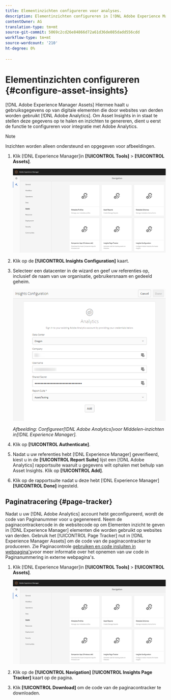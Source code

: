 ```yaml
---
title: Elementinzichten configureren voor analyses.
description: Elementinzichten configureren in [!DNL Adobe Experience Manager Assets].
contentOwner: AG
translation-type: tm+mt
source-git-commit: 5069c2cd26e84866d72a61d36de085dadd556cdd
workflow-type: tm+mt
source-wordcount: '210'
ht-degree: 0%

---
```



# Elementinzichten configureren {#configure-asset-insights}

[!DNL Adobe Experience Manager Assets] Hiermee haalt u gebruiksgegevens op van digitale elementen die door websites van derden worden gebruikt [!DNL Adobe Analytics]. Om Asset Insights in in staat te stellen deze gegevens op te halen en inzichten te genereren, dient u eerst de functie te configureren voor integratie met Adobe Analytics.

>[!NOTE]
>
>Inzichten worden alleen ondersteund en opgegeven voor afbeeldingen.

1. Klik [!DNL Experience Manager]in **[!UICONTROL Tools]** > **[!UICONTROL Assets]**.

   ![chlimage_1-72](assets/chlimage_1-210.png)

1. Klik op de **[!UICONTROL Insights Configuration]** kaart.
1. Selecteer een datacenter in de wizard en geef uw referenties op, inclusief de naam van uw organisatie, gebruikersnaam en gedeeld geheim.

   ![Adobe Analytics for Assets Insights in Experience Manager configureren](assets/insights_config2.png)

   *Afbeelding: Configureer[!DNL Adobe Analytics]voor Middelen-inzichten in[!DNL Experience Manager].*

1. Klik op **[!UICONTROL Authenticate]**.
1. Nadat u uw referenties hebt [!DNL Experience Manager] geverifieerd, kiest u in de **[!UICONTROL Report Suite]** lijst een [!DNL Adobe Analytics] rapportsuite waaruit u gegevens wilt ophalen met behulp van Asset Insights. Klik op **[!UICONTROL Add]**.
1. Klik op de rapportsuite nadat u deze hebt [!DNL Experience Manager] **[!UICONTROL Done]** ingesteld.

## Paginatracering {#page-tracker}

Nadat u uw [!DNL Adobe Analytics] account hebt geconfigureerd, wordt de code van Paginanummer voor u gegenereerd. Neem de paginacontrackercode in de websitecode op om Elementen inzicht te geven in [!DNL Experience Manager] elementen die worden gebruikt op websites van derden. Gebruik het [!UICONTROL Page Tracker] nut in [!DNL Experience Manager Assets] om de code van de paginacontracker te produceren. Zie Paginacontrole [gebruiken en code insluiten in webpagina&#39;s](/help/assets/touch-ui-using-page-tracker.md)voor meer informatie over het opnemen van uw code in Paginanummering in externe webpagina&#39;s.

1. Klik [!DNL Experience Manager]in **[!UICONTROL Tools]** > **[!UICONTROL Assets]**.

   ![chlimage_1-73](assets/chlimage_1-214.png)

1. Klik op de **[!UICONTROL Navigation]** **[!UICONTROL Insights Page Tracker]** kaart op de pagina.
1. Klik **[!UICONTROL Download]** om de code van de paginacontracker te downloaden.
